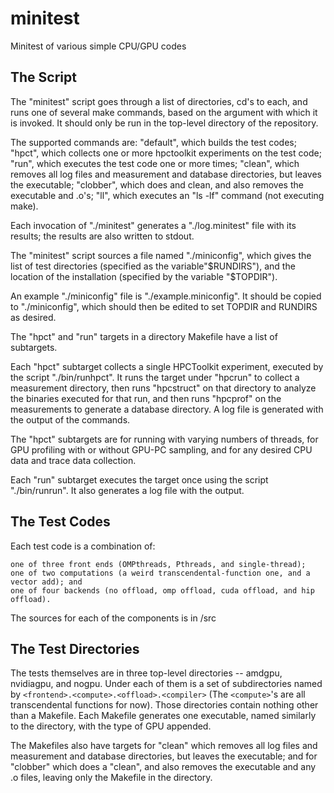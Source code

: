 # minitest
Minitest of various simple CPU/GPU codes

The Script
----------
The "minitest" script goes through a list of directories, cd's to each, and
runs one of several make commands, based on the argument with which it is invoked.
It should only be run in the top-level directory of the repository.

The supported commands are:
	"default", which builds the test codes;
	"hpct", which collects one or more hpctoolkit experiments on the test code;
	"run", which executes the test code one or more times;
	"clean", which removes all log files and measurement and
		database directories, but leaves the executable;
	"clobber", which does and clean, and also removes the executable and .o's;
	"ll", which executes an "ls -lf" command (not executing make).

Each invocation of "./minitest" generates a "./log.minitest" file with its results;
the results are also written to stdout.

The "minitest" script sources a file named "./miniconfig", which gives
the list of test directories (specified as the variable"$RUNDIRS"),
and the location  of the installation (specified by the variable "$TOPDIR").

An example "./miniconfig" file is "./example.miniconfig".
It should be copied to "./miniconfig", which should then be edited to set
TOPDIR and RUNDIRS as desired.

The "hpct" and "run" targets in a directory Makefile have a list of subtargets.

Each "hpct" subtarget collects a single HPCToolkit experiment, executed
by the script "./bin/runhpct".  It runs the target under "hpcrun"
to collect a measurement directory, then runs "hpcstruct" on that directory
to analyze the binaries executed for that run, and then runs "hpcprof"
on the measurements to generate a database directory.  A log file is generated
with the output of the commands.

The "hpct" subtargets are for running with varying numbers of threads,
for GPU profiling with or without GPU-PC sampling, and for any desired CPU data 
and trace data collection.

Each "run" subtarget executes the target once using the script "./bin/runrun".
It also generates a log file with the output.


The Test Codes
--------------
Each test code is a combination of:

	one of three front ends (OMPthreads, Pthreads, and single-thread);
	one of two computations (a weird transcendental-function one, and a vector add); and
	one of four backends (no offload, omp offload, cuda offload, and hip offload).

The sources for each of the components is in /src 


The Test Directories
--------------------
The tests themselves are in three top-level directories -- amdgpu, nvidiagpu, and nogpu.
Under each of them is a set of subdirectories named by `<frontend>.<compute>.<offload>.<compiler>`
(The `<compute>`'s are all transcendental functions for now). Those directories contain nothing other than a Makefile.
Each Makefile generates one executable, named similarly to the directory, with the type of GPU appended.

The Makefiles also have targets for "clean" which removes all log files and measurement and
database directories, but leaves the executable; and for "clobber" which does a "clean",
and also removes the executable and any .o files, leaving only the Makefile in the directory.
